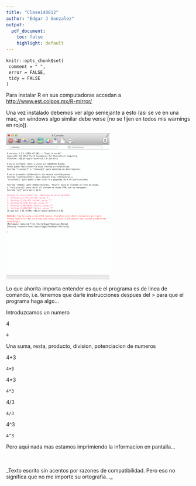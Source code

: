 ```yaml
---
title: "Clase140812"
author: "Edgar J Gonzalez"
output: 
  pdf_document: 
    toc: false 
    highlight: default
---
```


 ```{r, echo = TRUE, message = FALSE}
knitr::opts_chunk$set(
  comment = " ",
  error = FALSE,
  tidy = FALSE
)
```

Para instalar R en sus computadoras accedan a http://www.est.colpos.mx/R-mirror/

Una vez instalado debemos ver algo semejante a esto (asi se ve en una mac, en windows algo similar debe verse [no se fijen en todos mis warnings en rojo]).

![image](more/screen.png)

Lo que ahorita importa entender es que el programa es de linea de comando, i.e. tenemos que darle instrucciones despues del > para que el programa haga algo...

Introduzcamos un numero

4
```{r, echo=FALSE}
4
```

Una suma, resta, producto, division, potenciacion de numeros

4+3
```{r, echo=FALSE}
4+3
```

4*3
```{r, echo=FALSE}
4*3
```

4/3
```{r, echo=FALSE}
4/3
```

4^3
```{r, echo=FALSE}
4^3
```

Pero aqui nada mas estamos imprimiendo la informacion en pantalla...


<!R funciona con dos tipos de cosas: clases y funciones>

<br />
<br />
_Texto escrito sin acentos por razones de compatibilidad. Pero eso no significa que no me importe su ortografia..._